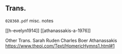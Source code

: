 ## Trans.
`028360.pdf` misc. notes



[[h-evelyn1914]]
[[athanassakis-a-1976]]

Other Trans.
	Sarah Ruden
	Charles Boer
	Athanassakis  
	https://www.theoi.com/Text/HomericHymns1.html#1